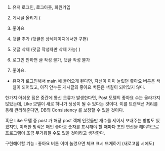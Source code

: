 1. 유저 로그인, 로그아웃, 회원가입
2. 게시글 올리기
   (
3. 좋아요
4. 댓글 추가 (댓글은 상세페이지에서만 구현)
5. 댓글 삭제 (댓글 작성자만 삭제 가능)
   )
6. 로그인 안하면 글 작성 불가, 댓글 작성 불가

7. 좋아요.

- 유저가 로그인해서 main 에 들어오게 된다면, 자신이 이미 눌렀던 좋아요 버튼은 색칠이 되어있고, 아직 안누른 게시글의 좋아요 버튼은 색칠이 되어있지 않다.

한가지 아쉬운 점은 중간에 통신 오류가 발생한다면, Post 모델의 좋아요 수는 올라가지 않았는데, Like 모델이 새로 하나가 생성이 될 수 있다는 것이다. 이를 트랜잭션 처리를 통해 관리해준다면, DB의 Consistency 를 보장할 수 있을 것이다.

혹은 Like 모델 중 post 가 해당 post 객체 인것들만 개수를 세어서 보내주는 방법도 있겠지만, 이러한 방식은 매번 좋아요 숫자를 표시해야 할 때마다 조인 연산을 해야하므로 프로그램이 조금 무거워질 수도 있을 것이라고 생각한다.

구현해야할 기능 : 좋아요 버튼 이미 눌렀으면 체크 표시 뜨게하기 (새로고침 시에도)
